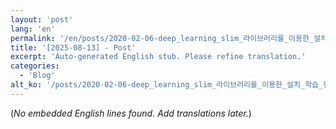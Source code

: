 ```yaml
---
layout: 'post'
lang: 'en'
permalink: '/en/posts/2020-02-06-deep_learning_slim_라이브러리를_이용한_설치_학습_평가/'
title: '[2025-08-13] - Post'
excerpt: 'Auto-generated English stub. Please refine translation.'
categories:
  - 'Blog'
alt_ko: '/posts/2020-02-06-deep_learning_slim_라이브러리를_이용한_설치_학습_평가/'
---
```


(*No embedded English lines found. Add translations later.*)
